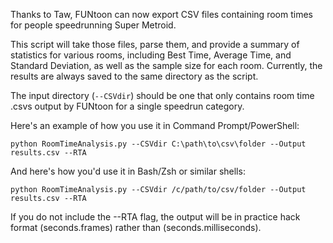 Thanks to Taw, FUNtoon can now export CSV files containing room times for people speedrunning Super Metroid.

This script will take those files, parse them, and provide a summary of statistics for various rooms, including Best Time, Average Time, and Standard Deviation, as well as the sample size for each room. Currently, the results are always saved to the same directory as the script.

The input directory (`--CSVdir`) should be one that only contains room time .csvs output by FUNtoon for a single speedrun category.

Here's an example of how you use it in Command Prompt/PowerShell:

`python RoomTimeAnalysis.py --CSVdir C:\path\to\csv\folder --Output results.csv --RTA`

And here's how you'd use it in Bash/Zsh or similar shells:

`python RoomTimeAnalysis.py --CSVdir /c/path/to/csv/folder --Output results.csv --RTA`

If you do not include the --RTA flag, the output will be in practice hack format (seconds.frames) rather than (seconds.milliseconds).
